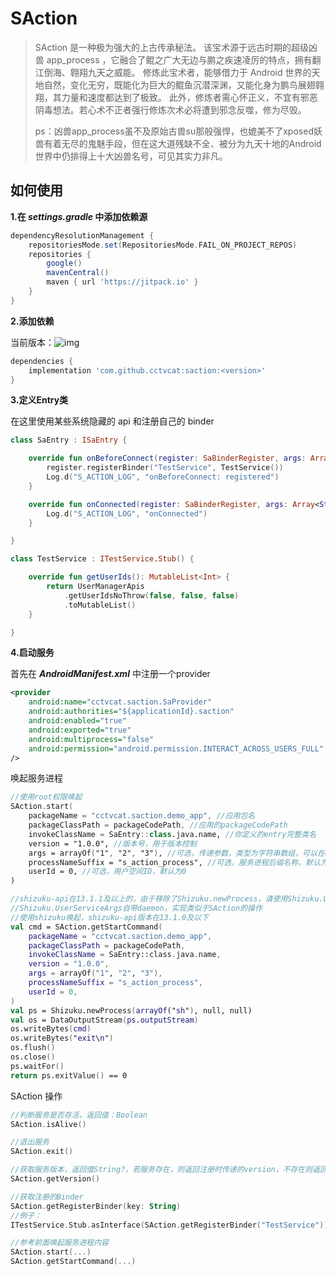 # SAction

> SAction 是一种极为强大的上古传承秘法。
> 该宝术源于远古时期的超级凶兽 app_process ，它融合了鲲之广大无边与鹏之疾速凌厉的特点，拥有翻江倒海、翱翔九天之威能。
> 修炼此宝术者，能够借力于 Android 世界的天地自然，变化无穷，既能化为巨大的鲲鱼沉潜深渊，又能化身为鹏鸟展翅翱翔，其力量和速度都达到了极致。
> 此外，修炼者需心怀正义，不宜有邪恶阴毒想法。若心术不正者强行修炼次术必将遭到邪念反噬，修为尽毁。
>
> 
>
> ps：凶兽app_process虽不及原始古兽su那般强悍，也媲美不了xposed妖兽有着无尽的鬼魅手段，但在这大道残缺不全、被分为九天十地的Android世界中仍排得上十大凶兽名号，可见其实力非凡。



## 如何使用

**1.在 *settings.gradle* 中添加依赖源**

```groovy
dependencyResolutionManagement {
    repositoriesMode.set(RepositoriesMode.FAIL_ON_PROJECT_REPOS)
    repositories {
        google()
        mavenCentral()
        maven { url 'https://jitpack.io' }
    }
}
```

   

**2.添加依赖**

当前版本：![img](https://jitpack.io/v/cctvcat/saction.svg)

```groovy
dependencies {
    implementation 'com.github.cctvcat:saction:<version>'
}
```



**3.定义Entry类**

在这里使用某些系统隐藏的 api 和注册自己的 binder

```kotlin
class SaEntry : ISaEntry {

    override fun onBeforeConnect(register: SaBinderRegister, args: Array<String>) {
        register.registerBinder("TestService", TestService())
        Log.d("S_ACTION_LOG", "onBeforeConnect: registered")
    }

    override fun onConnected(register: SaBinderRegister, args: Array<String>) {
        Log.d("S_ACTION_LOG", "onConnected")
    }

}

class TestService : ITestService.Stub() {

    override fun getUserIds(): MutableList<Int> {
        return UserManagerApis
            .getUserIdsNoThrow(false, false, false)
            .toMutableList()
    }

}
```

   

**4.启动服务**

首先在 ***AndroidManifest.xml*** 中注册一个provider

```xml
<provider
    android:name="cctvcat.saction.SaProvider"
    android:authorities="${applicationId}.saction"
    android:enabled="true"
    android:exported="true"
    android:multiprocess="false"
    android:permission="android.permission.INTERACT_ACROSS_USERS_FULL" 
/>
```



唤起服务进程

```kotlin
//使用root权限唤起
SAction.start(
    packageName = "cctvcat.saction.demo_app", //应用包名
    packageClassPath = packageCodePath, //应用的packageCodePath
    invokeClassName = SaEntry::class.java.name, //你定义的entry完整类名
    version = "1.0.0", //版本号，用于版本控制
    args = arrayOf("1", "2", "3"), //可选，传递参数，类型为字符串数组，可以在entry中接收
    processNameSuffix = "s_action_process", //可选，服务进程后缀名称，默认为s_action_process
    userId = 0, //可选，用户空间ID，默认为0
)

//shizuku-api在13.1.1及以上的，由于移除了Shizuku.newProcess，请使用Shizuku.UserServiceArgs相关内容
//Shizuku.UserServiceArgs自带daemon，实现类似于SAction的操作
//使用shizuku唤起，shizuku-api版本在13.1.0及以下
val cmd = SAction.getStartCommand(
    packageName = "cctvcat.saction.demo_app",
    packageClassPath = packageCodePath,
    invokeClassName = SaEntry::class.java.name,
    version = "1.0.0",
    args = arrayOf("1", "2", "3"),
    processNameSuffix = "s_action_process",
    userId = 0,
)
val ps = Shizuku.newProcess(arrayOf("sh"), null, null)
val os = DataOutputStream(ps.outputStream)
os.writeBytes(cmd)
os.writeBytes("exit\n")
os.flush()
os.close()
ps.waitFor()
return ps.exitValue() == 0
```



SAction 操作

```kotlin
//判断服务是否存活，返回值：Boolean
SAction.isAlive()

//退出服务
SAction.exit()

//获取服务版本，返回值String?，若服务存在，则返回注册时传递的version，不存在则返回null
SAction.getVersion()

//获取注册的Binder
SAction.getRegisterBinder(key: String)
//例子：
ITestService.Stub.asInterface(SAction.getRegisterBinder("TestService"))

//参考前面唤起服务进程内容
SAction.start(...)
SAction.getStartCommand(...)
```

